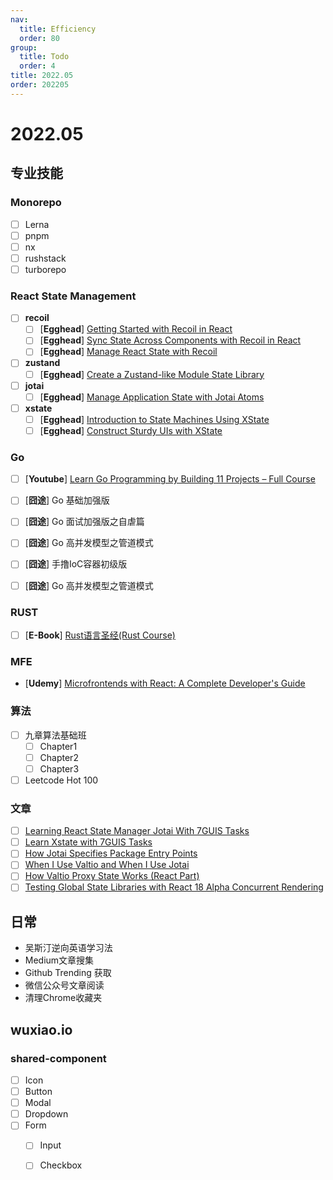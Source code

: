 ```yaml
---
nav:
  title: Efficiency
  order: 80
group:
  title: Todo
  order: 4
title: 2022.05
order: 202205
---
```


# 2022.05

## 专业技能

### Monorepo

- [ ] Lerna
- [ ] pnpm
- [ ] nx
- [ ] rushstack
- [ ] turborepo

### React State Management

- [ ] **recoil**
  - [ ] [**Egghead**] [Getting Started with Recoil in React](https://egghead.io/playlists/getting-started-with-recoil-in-react-1fca)
  - [ ] [**Egghead**] [Sync State Across Components with Recoil in React](https://egghead.io/courses/sync-state-across-components-with-recoil-in-react-3145)
  - [ ] [**Egghead**] [Manage React State with Recoil](https://egghead.io/courses/manage-react-state-with-recoil-fe987643)

- [ ] **zustand**
  - [ ] [**Egghead**] [Create a Zustand-like Module State Library](https://egghead.io/courses/create-a-zustand-like-module-state-library-bf55241e)
- [ ] **jotai**
  - [ ] [**Egghead**] [Manage Application State with Jotai Atoms](https://egghead.io/courses/manage-application-state-with-jotai-atoms-2c3a29f0)
- [ ] **xstate**
  - [ ] [**Egghead**] [Introduction to State Machines Using XState](https://egghead.io/courses/introduction-to-state-machines-using-xstate)
  - [ ] [**Egghead**] [Construct Sturdy UIs with XState](https://egghead.io/courses/construct-sturdy-uis-with-xstate)

### Go

- [ ] [**Youtube**] [Learn Go Programming by Building 11 Projects – Full Course](https://www.youtube.com/watch?v=jFfo23yIWac&t=45s)

- [ ] [**囧途**] Go 基础加强版
- [ ] [**囧途**] Go 面试加强版之自虐篇
- [ ] [**囧途**] Go 高并发模型之管道模式
- [ ] [**囧途**] 手撸IoC容器初级版
- [ ] [**囧途**] Go 高并发模型之管道模式

### RUST

- [ ] [**E-Book**] [Rust语言圣经(Rust Course)](https://course.rs/into-rust.html)

### MFE

- [**Udemy**] [Microfrontends with React: A Complete Developer's Guide](https://www.udemy.com/course/microfrontend-course/)

### 算法

- [ ] 九章算法基础班
  - [ ] Chapter1
  - [ ] Chapter2
  - [ ] Chapter3
- [ ] Leetcode Hot 100

### 文章

- [ ] [Learning React State Manager Jotai With 7GUIS Tasks](https://medium.com/@dai_shi/learning-react-state-manager-jotai-with-7guis-tasks-ff41bd4f4cc1)
- [ ] [Learn Xstate with 7GUIS Tasks](https://xstate.js.org/docs/tutorials/7guis/counter.html)
- [ ] [How Jotai Specifies Package Entry Points](https://medium.com/@dai_shi/how-jotai-specifies-package-entry-points-fc0cf85197b4?source=user_profile---------0----------------------------)
- [ ] [When I Use Valtio and When I Use Jotai](https://medium.com/@dai_shi/when-i-use-valtio-and-when-i-use-jotai-372e69aba943?source=user_profile---------1----------------------------)
- [ ] [How Valtio Proxy State Works (React Part)](https://medium.com/@dai_shi/how-valtio-proxy-state-works-react-part-1173abf1f899?source=user_profile---------2----------------------------)
- [ ] [Testing Global State Libraries with React 18 Alpha Concurrent Rendering](https://medium.com/javascript-in-plain-english/testing-global-state-libraries-with-react-18-alpha-concurrent-rendering-6a070b5538fd?source=user_profile---------5----------------------------)

## 日常

- 吴斯汀逆向英语学习法
- Medium文章搜集
- Github Trending 获取
- 微信公众号文章阅读
- 清理Chrome收藏夹

## wuxiao.io

### shared-component

- [ ] Icon
- [ ] Button
- [ ] Modal
- [ ] Dropdown
- [ ] Form
  - [ ] Input
  - [ ] Checkbox

